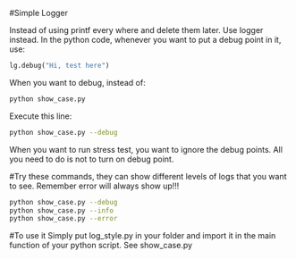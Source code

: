 #Simple Logger 

Instead of using printf every where and delete them later. Use logger instead.
In the python code, whenever you want to put a debug point in it, use:

```python
lg.debug("Hi, test here")
```
When you want to debug, instead of:

```python
python show_case.py
```

Execute this line:

```bash
python show_case.py --debug
```

When you want to run stress test, you want to ignore the debug points. All you
need to do is not to turn on debug point.

#Try these commands, they can show different levels of logs that you want to
see. Remember error will always show up!!!

```bash
python show_case.py --debug
python show_case.py --info
python show_case.py --error
```

#To use it
Simply put log_style.py in your folder and import it in the main function of
your python script. See show_case.py

